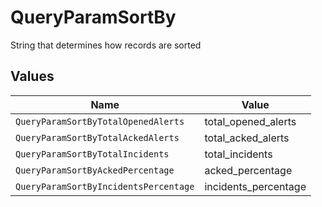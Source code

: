 # QueryParamSortBy

String that determines how records are sorted


## Values

| Name                                  | Value                                 |
| ------------------------------------- | ------------------------------------- |
| `QueryParamSortByTotalOpenedAlerts`   | total_opened_alerts                   |
| `QueryParamSortByTotalAckedAlerts`    | total_acked_alerts                    |
| `QueryParamSortByTotalIncidents`      | total_incidents                       |
| `QueryParamSortByAckedPercentage`     | acked_percentage                      |
| `QueryParamSortByIncidentsPercentage` | incidents_percentage                  |